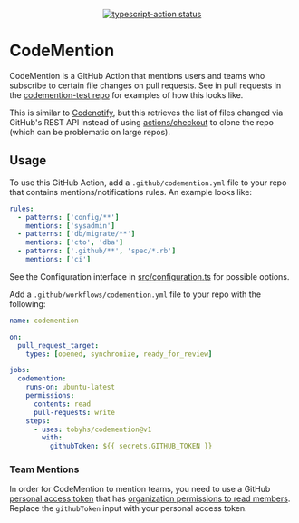 <p align="center">
  <a href="https://github.com/tobyhs/codemention/actions"><img alt="typescript-action status" src="https://github.com/tobyhs/codemention/workflows/build-test/badge.svg"></a>
</p>

# CodeMention

CodeMention is a GitHub Action that mentions users and teams who subscribe to certain file changes on pull requests.
See in pull requests in the [codemention-test repo](https://github.com/tobyhs/codemention-test/pulls?q=is%3Apr) for examples of how this looks like.

This is similar to [Codenotify](https://github.com/sourcegraph/codenotify), but this retrieves the list of files changed via GitHub's REST API instead of using [actions/checkout](https://github.com/actions/checkout) to clone the repo (which can be problematic on large repos).

## Usage

To use this GitHub Action, add a `.github/codemention.yml` file to your repo that contains mentions/notifications rules.
An example looks like:
```yaml
rules:
  - patterns: ['config/**']
    mentions: ['sysadmin']
  - patterns: ['db/migrate/**']
    mentions: ['cto', 'dba']
  - patterns: ['.github/**', 'spec/*.rb']
    mentions: ['ci']
```

See the Configuration interface in [src/configuration.ts](src/configuration.ts) for possible options.

Add a `.github/workflows/codemention.yml` file to your repo with the following:
```yaml
name: codemention

on:
  pull_request_target:
    types: [opened, synchronize, ready_for_review]

jobs:
  codemention:
    runs-on: ubuntu-latest
    permissions:
      contents: read
      pull-requests: write
    steps:
      - uses: tobyhs/codemention@v1
        with:
          githubToken: ${{ secrets.GITHUB_TOKEN }}
```

### Team Mentions

In order for CodeMention to mention teams, you need to use a GitHub [personal access token](https://github.com/settings/tokens) that has [organization permissions to read members](https://docs.github.com/en/rest/authentication/permissions-required-for-fine-grained-personal-access-tokens?apiVersion=2022-11-28#organization-permissions-for-members).
Replace the `githubToken` input with your personal access token.
